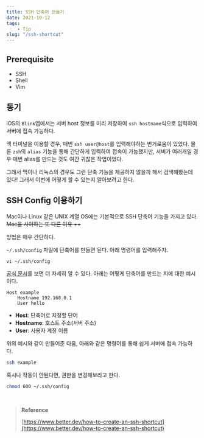 ```yaml
---
title: SSH 단축어 만들기
date: 2021-10-12
tags:
	- Tip
slug: "/ssh-shortcut"
---
```


## Prerequisite

- SSH
- Shell
- Vim

## 동기

iOS의 `Blink`앱에서는 서버 host 정보를 미리 저장하여 `ssh hostname`식으로 입력하여 서버에 접속 가능하다. 

맥 터미널을 이용할 경우, 매번 `ssh user@host`를 입력해야하는 번거로움이 있었다. 물론 `zsh`의 `alias` 기능을 통해 간단하게 입력하여 접속이 가능했지만, 서버가 여러개일 경우 매번 alias를 만드는 것도 여간 귀찮은 작업이었다. 

그래서 맥이나 리눅스의 경우도 그런 단축 기능을 제공하지 않을까 해서 검색해봤는데 있다! 그래서 이번에 어떻게 할 수 있는지 알아보려고 한다.

## SSH Config 이용하기

Mac이나 Linux 같은 UNIX 계열 OS에는 기본적으로 SSH 단축어 기능을 가지고 있다. ~~Mac을 사야하는 또 다른 이유 ++~~

방법은 매우 간단하다.

`~/.ssh/config` 파일에 단축어를 만들면 된다. 아래 명령어를 입력해주자.

```bash
vi ~/.ssh/config
```

[공식 문서](http://man.openbsd.org/cgi-bin/man.cgi/OpenBSD-current/man5/ssh_config.5?query=ssh_config&sec=5)를 보면 더 자세히 알 수 있다. 아래는 어떻게 단축어를 만드는 지에 대한 예시이다.

```
Host example
	Hostname 192.168.0.1
	User hello
```

- **Host**: 단축어로 지정할 단어
- **Hostname**: 호스트 주소(서버 주소)
- **User**: 사용자 계정 이름

위의 예시와 같이 만들어준 다음, 아래와 같은 명령어를 통해 쉽게 서버에 접속 가능하다.

```bash
ssh example
```

혹시나 작동이 안된다면, 권한을 변경해보라고 한다.

```bash
chmod 600 ~/.ssh/config
```

<br/>

> **Reference**
>
> [https://www.better.dev/how-to-create-an-ssh-shortcut](https://www.better.dev/how-to-create-an-ssh-shortcut)